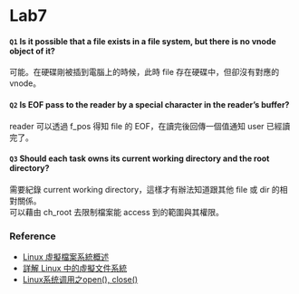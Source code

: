 Lab7
===
#### `Q1` Is it possible that a file exists in a file system, but there is no vnode object of it?
可能。在硬碟剛被插到電腦上的時候，此時 file 存在硬碟中，但卻沒有對應的 vnode。

#### `Q2` Is EOF pass to the reader by a special character in the reader’s buffer?
reader 可以透過 f_pos 得知 file 的 EOF，在讀完後回傳一個值通知 user 已經讀完了。

#### `Q3` Should each task owns its current working directory and the root directory?
需要紀錄 current working directory，這樣才有辦法知道跟其他 file 或 dir 的相對關係。<br>
可以藉由 ch_root 去限制檔案能 access 到的範圍與其權限。


### Reference
- [Linux 虛擬檔案系統概述](https://b8807053.pixnet.net/blog/post/3612745)
- [詳解 Linux 中的虛擬文件系統](https://kknews.cc/zh-tw/code/l9vlqzz.html)
- [Linux系统调用之open(), close()](http://joe.is-programmer.com/posts/17463.html)